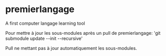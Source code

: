 # premierlangage
A first computer langage learning tool

Pour mettre à jour les sous-modules après un pull de premierlangage:
'git submodule update --init --recursive'

Pull ne mettant pas à jour automatiquement les sous-modules.
